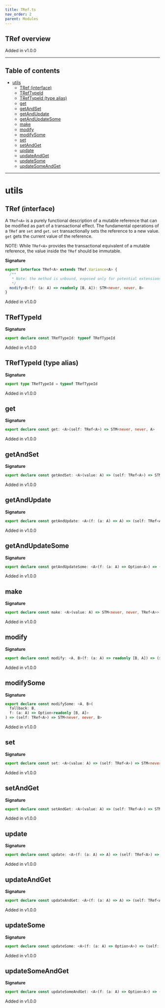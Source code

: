 ```yaml
---
title: TRef.ts
nav_order: 2
parent: Modules
---
```


## TRef overview

Added in v1.0.0

---

<h2 class="text-delta">Table of contents</h2>

- [utils](#utils)
  - [TRef (interface)](#tref-interface)
  - [TRefTypeId](#treftypeid)
  - [TRefTypeId (type alias)](#treftypeid-type-alias)
  - [get](#get)
  - [getAndSet](#getandset)
  - [getAndUpdate](#getandupdate)
  - [getAndUpdateSome](#getandupdatesome)
  - [make](#make)
  - [modify](#modify)
  - [modifySome](#modifysome)
  - [set](#set)
  - [setAndGet](#setandget)
  - [update](#update)
  - [updateAndGet](#updateandget)
  - [updateSome](#updatesome)
  - [updateSomeAndGet](#updatesomeandget)

---

# utils

## TRef (interface)

A `TRef<A>` is a purely functional description of a mutable reference that can
be modified as part of a transactional effect. The fundamental operations of
a `TRef` are `set` and `get`. `set` transactionally sets the reference to a
new value. `get` gets the current value of the reference.

NOTE: While `TRef<A>` provides the transactional equivalent of a mutable
reference, the value inside the `TRef` should be immutable.

**Signature**

```ts
export interface TRef<A> extends TRef.Variance<A> {
  /**
   * Note: the method is unbound, exposed only for potential extensions.
   */
  modify<B>(f: (a: A) => readonly [B, A]): STM<never, never, B>
}
```

Added in v1.0.0

## TRefTypeId

**Signature**

```ts
export declare const TRefTypeId: typeof TRefTypeId
```

Added in v1.0.0

## TRefTypeId (type alias)

**Signature**

```ts
export type TRefTypeId = typeof TRefTypeId
```

Added in v1.0.0

## get

**Signature**

```ts
export declare const get: <A>(self: TRef<A>) => STM<never, never, A>
```

Added in v1.0.0

## getAndSet

**Signature**

```ts
export declare const getAndSet: <A>(value: A) => (self: TRef<A>) => STM<never, never, A>
```

Added in v1.0.0

## getAndUpdate

**Signature**

```ts
export declare const getAndUpdate: <A>(f: (a: A) => A) => (self: TRef<A>) => STM<never, never, A>
```

Added in v1.0.0

## getAndUpdateSome

**Signature**

```ts
export declare const getAndUpdateSome: <A>(f: (a: A) => Option<A>) => (self: TRef<A>) => STM<never, never, A>
```

Added in v1.0.0

## make

**Signature**

```ts
export declare const make: <A>(value: A) => STM<never, never, TRef<A>>
```

Added in v1.0.0

## modify

**Signature**

```ts
export declare const modify: <A, B>(f: (a: A) => readonly [B, A]) => (self: TRef<A>) => STM<never, never, B>
```

Added in v1.0.0

## modifySome

**Signature**

```ts
export declare const modifySome: <A, B>(
  fallback: B,
  f: (a: A) => Option<readonly [B, A]>
) => (self: TRef<A>) => STM<never, never, B>
```

Added in v1.0.0

## set

**Signature**

```ts
export declare const set: <A>(value: A) => (self: TRef<A>) => STM<never, never, void>
```

Added in v1.0.0

## setAndGet

**Signature**

```ts
export declare const setAndGet: <A>(value: A) => (self: TRef<A>) => STM<never, never, A>
```

Added in v1.0.0

## update

**Signature**

```ts
export declare const update: <A>(f: (a: A) => A) => (self: TRef<A>) => STM<never, never, void>
```

Added in v1.0.0

## updateAndGet

**Signature**

```ts
export declare const updateAndGet: <A>(f: (a: A) => A) => (self: TRef<A>) => STM<never, never, A>
```

Added in v1.0.0

## updateSome

**Signature**

```ts
export declare const updateSome: <A>(f: (a: A) => Option<A>) => (self: TRef<A>) => STM<never, never, void>
```

Added in v1.0.0

## updateSomeAndGet

**Signature**

```ts
export declare const updateSomeAndGet: <A>(f: (a: A) => Option<A>) => (self: TRef<A>) => STM<never, never, A>
```

Added in v1.0.0
